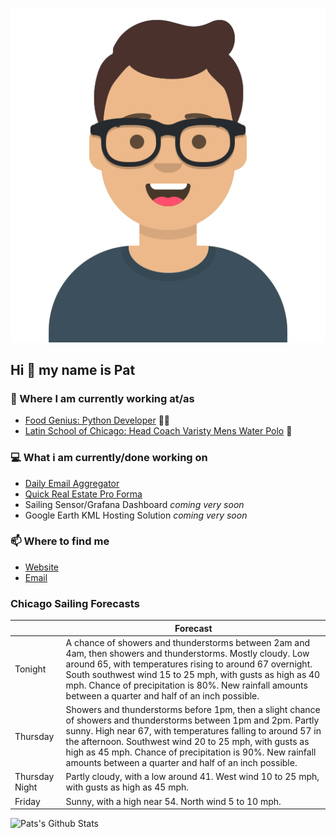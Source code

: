 [![Social banner for p-j-falconer](https://raw.githubusercontent.com/P-J-FALCONER/P-J-FALCONER/master/assets/avataaars.svg)](https://patfalconer.com/)
## Hi :wave: my name is Pat

### 💼 Where I am currently working at/as
- [Food Genius: Python Developer](https://getfoodgenius.com/) 🍔🐍
- [Latin School of Chicago: Head Coach Varisty Mens Water Polo](https://www.latinschool.org/) 🤽


### 💻 What i am currently/done working on
 - [Daily Email Aggregator](https://github.com/P-J-FALCONER/dott_daily_mail)
 - [Quick Real Estate Pro Forma](https://github.com/P-J-FALCONER/henry)
 - Sailing Sensor/Grafana Dashboard *coming very soon*
 - Google Earth KML Hosting Solution *coming very soon*

### 📫 Where to find me
 - [Website](https://patfalconer.com/)
 - [Email](mailto:patrick.j.falconer@gmail.com)


### Chicago Sailing Forecasts
|   | Forecast  |
|---|---|
| Tonight | A chance of showers and thunderstorms between 2am and 4am, then showers and thunderstorms. Mostly cloudy. Low around 65, with temperatures rising to around 67 overnight. South southwest wind 15 to 25 mph, with gusts as high as 40 mph. Chance of precipitation is 80%. New rainfall amounts between a quarter and half of an inch possible. |
| Thursday | Showers and thunderstorms before 1pm, then a slight chance of showers and thunderstorms between 1pm and 2pm. Partly sunny. High near 67, with temperatures falling to around 57 in the afternoon. Southwest wind 20 to 25 mph, with gusts as high as 45 mph. Chance of precipitation is 90%. New rainfall amounts between a quarter and half of an inch possible. |
| Thursday Night | Partly cloudy, with a low around 41. West wind 10 to 25 mph, with gusts as high as 45 mph. |
| Friday | Sunny, with a high near 54. North wind 5 to 10 mph. |

![Pats's Github Stats](https://github-readme-stats.vercel.app/api?username=p-j-falconer&show_icons=true&theme=radical)
